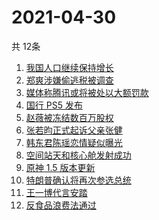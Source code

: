# 2021-04-30
  共 12条

  <!-- BEGIN -->
  <!-- 最后更新时间:Fri Apr 30 2021 06:14:42 GMT+0000 (Coordinated Universal Time) -->
  1. [我国人口继续保持增长](https://www.zhihu.com/search?q=人口普查)
1. [郑爽涉嫌偷逃税被调查](https://www.zhihu.com/search?q=郑爽被调查)
1. [媒体称腾讯或将被处以大额罚款](https://www.zhihu.com/search?q=腾讯被罚款)
1. [国行 PS5 发布](https://www.zhihu.com/search?q=ps5国行)
1. [赵薇被冻结数百万股权](https://www.zhihu.com/search?q=赵薇)
1. [张若昀正式起诉父亲张健](https://www.zhihu.com/search?q=张若昀)
1. [韩东君陈瑶恋情疑似曝光](https://www.zhihu.com/search?q=韩东君陈瑶)
1. [空间站天和核心舱发射成功](https://www.zhihu.com/search?q=中国空间站)
1. [原神 1.5 版本更新](https://www.zhihu.com/search?q=原神)
1. [特朗普确认将再次参选总统](https://www.zhihu.com/search?q=特朗普)
1. [王一博代言安踏](https://www.zhihu.com/search?q=王一博代言安踏)
1. [反食品浪费法通过](https://www.zhihu.com/search?q=反食品浪费法)
  <!-- END -->
  
